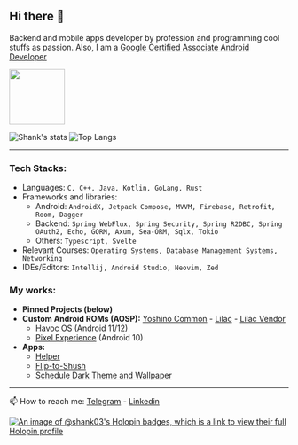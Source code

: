 ## Hi there 👋

Backend and mobile apps developer by profession and programming cool stuffs as passion. Also, I am a [Google Certified Associate Android Developer](https://www.credential.net/8ac253ae-ee5a-4670-aa97-c1e0d1adf587?key=08622314ff7f4e343d1a265d100429a047b06698d6ed0c8e670e81e28ce12e4b#gs.co91yd)

<img src="https://api.accredible.com/v1/frontend/credential_website_embed_image/badge/56248814?key=08622314ff7f4e343d1a265d100429a047b06698d6ed0c8e670e81e28ce12e4b" height="100px" /><br>

![Shank's stats](https://github-readme-stats.vercel.app/api?username=shank03&count_private=true&show_icons=true&hide_border=true&custom_title=Github%20Stats&hide=issues,stars&title_color=1A73E8)
![Top Langs](https://github-readme-stats.vercel.app/api/top-langs/?username=shank03&langs_count=10&title_color=1A73E8&hide_border=true&hide_title=true&layout=compact)<br>

-------

### Tech Stacks:
- Languages: `C, C++, Java, Kotlin, GoLang, Rust`
- Frameworks and libraries:
  - Android: `AndroidX, Jetpack Compose, MVVM, Firebase, Retrofit, Room, Dagger`
  - Backend: `Spring WebFlux, Spring Security, Spring R2DBC, Spring OAuth2, Echo, GORM, Axum, Sea-ORM, Sqlx, Tokio`
  - Others: `Typescript, Svelte`
- Relevant Courses: `Operating Systems, Database Management Systems, Networking`
- IDEs/Editors: `Intellij, Android Studio, Neovim, Zed`

### My works:
- **Pinned Projects (below)**
- **Custom Android ROMs (AOSP):** [Yoshino Common](https://github.com/shank03/android_device_sony_yoshino-common) - [Lilac](https://github.com/shank03/android_device_sony_lilac) - [Lilac Vendor](https://github.com/shank03/android_vendor_sony_lilac)
  - [Havoc OS](https://forum.xda-developers.com/t/rom-havoc-os-4-1-official-r.4225905) (Android 11/12)
  - [Pixel Experience](https://forum.xda-developers.com/xperia-xz1-compact/development/rom-pixel-experience-10-0-plus-update-t4071563) (Android 10)<br>
- **Apps:**
  - [Helper](https://play.google.com/store/apps/details?id=com.utility.keeper)
  - [Flip-to-Shush](https://play.google.com/store/apps/details?id=com.alpha.dev.flip_to_shush)
  - [Schedule Dark Theme and Wallpaper](https://play.google.com/store/apps/details?id=com.alpha.dev.schedule_dark_theme) <br>

-------

📫 How to reach me: [Telegram](https://t.me/shank03) - [Linkedin](https://linkedin.com/in/shank03)

[![An image of @shank03's Holopin badges, which is a link to view their full Holopin profile](https://holopin.me/shank03)](https://holopin.io/@shank03)
